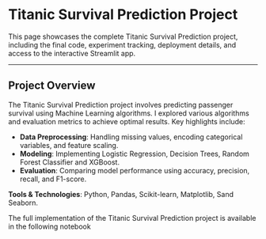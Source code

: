 # Titanic Survival Prediction Project

This page showcases the complete Titanic Survival Prediction project, including the final code, experiment tracking, deployment details, and access to the interactive Streamlit app.

---

## Project Overview

The Titanic Survival Prediction project involves predicting passenger survival using Machine Learning algorithms. I explored various algorithms and evaluation metrics to achieve optimal results. Key highlights include:
- **Data Preprocessing**: Handling missing values, encoding categorical variables, and feature scaling.
- **Modeling**: Implementing Logistic Regression, Decision Trees, Random Forest Classifier and XGBoost.
- **Evaluation**: Comparing model performance using accuracy, precision, recall, and F1-score.

**Tools & Technologies**: Python, Pandas, Scikit-learn, Matplotlib, Sand Seaborn.

The full implementation of the Titanic Survival Prediction project is available in the following notebook

```{tableofcontents}


